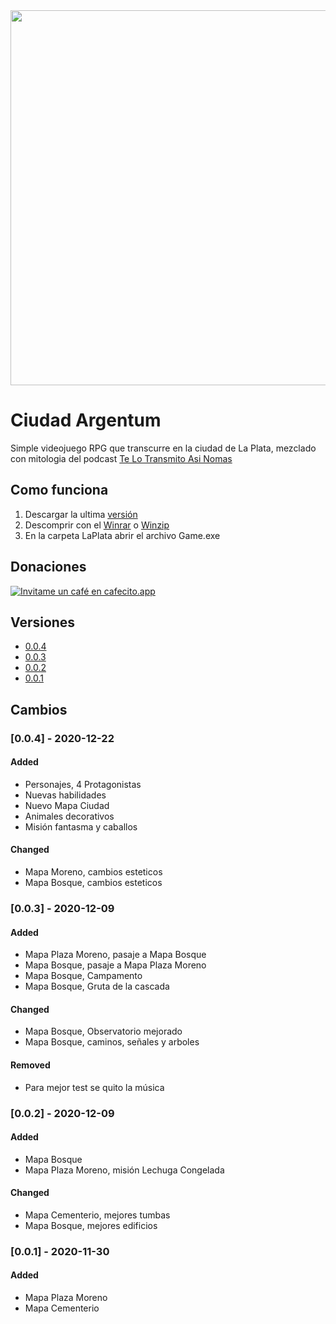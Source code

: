 <img width="600" src="https://repository-images.githubusercontent.com/320077826/1cee5980-47b4-11eb-9cf2-aaa24b8653c8">

# Ciudad Argentum
Simple videojuego RPG que transcurre en la ciudad de La Plata, mezclado con mitologia del podcast [Te Lo Transmito Asi Nomas](https://www.telotransmito.com/)

## Como funciona
1. Descargar la ultima [versión](#versiones)
2. Descomprir con el [Winrar](https://www.winrar.es/descargas) o [Winzip](https://www.winzip.com)
3. En la carpeta LaPlata abrir el archivo Game.exe

## Donaciones
[![Invitame un café en cafecito.app](https://cdn.cafecito.app/imgs/buttons/button_2.svg)](https://cafecito.app/yaeru)

## Versiones
- [0.0.4](https://www.mediafire.com/file/wmegwlklj8j3ys3/LaPlata-v0.0.4.zip/file)
- [0.0.3](http://www.mediafire.com/file/1gceiabp06kcxvj/LaPlata-v0.0.3.zip/file)
- [0.0.2](http://www.mediafire.com/file/g0o4rzgf53v0lrl/LaPlata-v0.2.zip/file)
- [0.0.1](http://www.mediafire.com/file/mf7nb9sdwx61vpv/LaPlata.rar/file)

## Cambios

### [0.0.4] - 2020-12-22

#### Added
- Personajes, 4 Protagonistas
- Nuevas habilidades
- Nuevo Mapa Ciudad
- Animales decorativos
- Misión fantasma y caballos

#### Changed

- Mapa Moreno, cambios esteticos
- Mapa Bosque, cambios esteticos

### [0.0.3] - 2020-12-09

#### Added 

- Mapa Plaza Moreno, pasaje a Mapa Bosque
- Mapa Bosque, pasaje a Mapa Plaza Moreno
- Mapa Bosque, Campamento
- Mapa Bosque, Gruta de la cascada

#### Changed

- Mapa Bosque, Observatorio mejorado
- Mapa Bosque, caminos, señales y arboles

#### Removed

- Para mejor test se quito la música

### [0.0.2] - 2020-12-09

#### Added

- Mapa Bosque
- Mapa Plaza Moreno, misión Lechuga Congelada

#### Changed

- Mapa Cementerio, mejores tumbas
- Mapa Bosque, mejores edificios

### [0.0.1] - 2020-11-30

#### Added

- Mapa Plaza Moreno
- Mapa Cementerio
